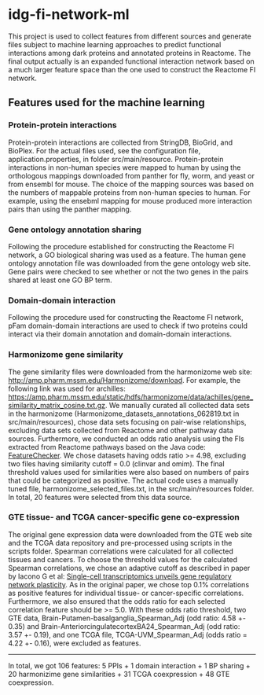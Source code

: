 # idg-fi-network-ml
This project is used to collect features from different sources and generate files subject to machine learning approaches to predict functional interactions among dark proteins and annotated proteins in Reactome. The final output actually is an expanded functional interaction network based on a much larger feature space than the one used to construct the Reactome FI network.

## Features used for the machine learning

### Protein-protein interactions
Protein-protein interactions are collected from StringDB, BioGrid, and BioPlex. For the actual files used, see the configuration file, application.properties, in folder src/main/resource. Protein-protein interactions in non-human species were mapped to human by using the orthologous mappings downloaded from panther for fly, worm, and yeast or from ensembl for mouse. The choice of the mapping sources was based on the numbers of mappable proteins from non-human species to human. For example, using the ensebml mapping for mouse produced more interaction pairs than using the panther mapping.

### Gene ontology annotation sharing
Following the procedure established for constructing the Reactome FI network, a  GO biological sharing was used as a feature. The human gene ontology annotation file was downloaded from the gene ontology web site. Gene pairs were checked to see whether or not the two genes in the pairs shared at least one GO BP term. 

### Domain-domain interaction
Following the procedure used for constructing the Reactome FI network, pFam domain-domain interactions are used to check if two proteins could interact via their domain annotation and domain-domain interactions.

### Harmonizome gene similarity
The gene similarity files were downloaded from the harmonizome web site: http://amp.pharm.mssm.edu/Harmonizome/download. For example, the following link was used for archilles: https://amp.pharm.mssm.edu/static/hdfs/harmonizome/data/achilles/gene_similarity_matrix_cosine.txt.gz. We manually curated all collected data sets in the harmonizome (Harmonizome_datasets_annotations_062819.txt in src/main/resources), chose data sets focusing on pair-wise relationships, excluding data sets collected from Reactome and other pathway data sources. Furthermore, we conducted an odds ratio analysis using the FIs extracted from Reactome pathways based on the Java code: [FeatureChecker](https://github.com/reactome/fi_network_build/blob/master/src/org/reactome/fi/util/FeatureChecker.java). We chose datasets having odds ratio >= 4.98, excluding two files having similarity cutoff = 0.0 (clinvar and omim). The final threshold values used for similarities were also based on numbers of pairs that could be categorized as positive. The actual code uses a manually tuned file, harmonizome_selected_files.txt, in the src/main/resources folder. In total, 20 features were selected from this data source.

### GTE tissue- and TCGA cancer-specific gene co-expression
The original gene expression data were downloaded from the GTE web site and the TCGA data repository and pre-processed using scripts in the scripts folder. Spearman correlations were calculated for all collected tissues and cancers. To choose the threshold values for the calculated Spearman correlations, we chose an adaptive cutoff as described in paper by Iacono G et al: [Single-cell transcriptomics unveils gene regulatory network plasticity](https://genomebiology.biomedcentral.com/articles/10.1186/s13059-019-1713-4). As in the original paper, we chose top 0.1% correlations as positive features for individual tissue- or cancer-specific correlations. Furthermore, we also ensured that the odds ratio for each selected correlation feature should be >= 5.0. With these odds ratio threshold, two GTE data, Brain-Putamen-basalganglia_Spearman_Adj (odd ratio: 4.58 +- 0.35) and Brain-AnteriorcingulatecortexBA24_Spearman_Adj (odd ratio: 3.57 +- 0.19), and one TCGA file, TCGA-UVM_Spearman_Adj (odds ratio = 4.22 +- 0.16), were excluded as features.

---

In total, we got 106 features: 5 PPIs + 1 domain interaction + 1 BP sharing + 20 harmonizime gene similarities + 31 TCGA coexpression + 48 GTE coexpression.


